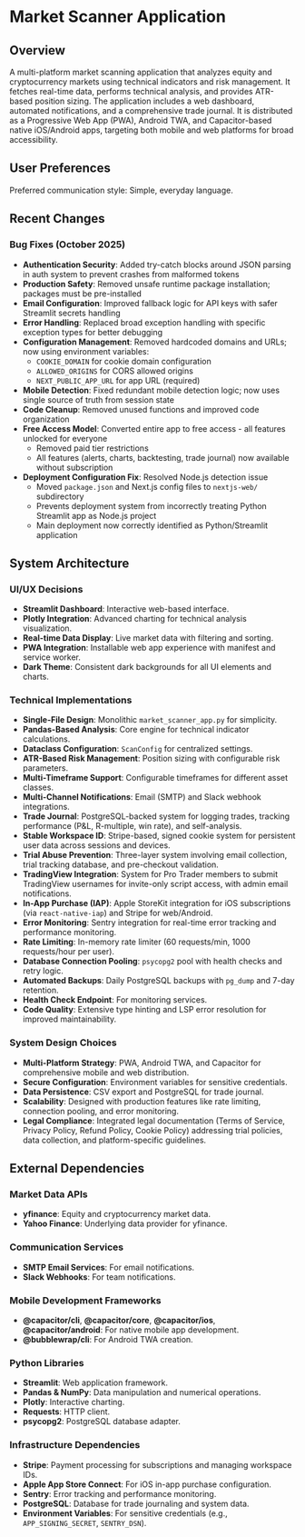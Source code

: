 # Market Scanner Application

## Overview
A multi-platform market scanning application that analyzes equity and cryptocurrency markets using technical indicators and risk management. It fetches real-time data, performs technical analysis, and provides ATR-based position sizing. The application includes a web dashboard, automated notifications, and a comprehensive trade journal. It is distributed as a Progressive Web App (PWA), Android TWA, and Capacitor-based native iOS/Android apps, targeting both mobile and web platforms for broad accessibility.

## User Preferences
Preferred communication style: Simple, everyday language.

## Recent Changes

### Bug Fixes (October 2025)
- **Authentication Security**: Added try-catch blocks around JSON parsing in auth system to prevent crashes from malformed tokens
- **Production Safety**: Removed unsafe runtime package installation; packages must be pre-installed
- **Email Configuration**: Improved fallback logic for API keys with safer Streamlit secrets handling
- **Error Handling**: Replaced broad exception handling with specific exception types for better debugging
- **Configuration Management**: Removed hardcoded domains and URLs; now using environment variables:
  - `COOKIE_DOMAIN` for cookie domain configuration
  - `ALLOWED_ORIGINS` for CORS allowed origins
  - `NEXT_PUBLIC_APP_URL` for app URL (required)
- **Mobile Detection**: Fixed redundant mobile detection logic; now uses single source of truth from session state
- **Code Cleanup**: Removed unused functions and improved code organization
- **Free Access Model**: Converted entire app to free access - all features unlocked for everyone
  - Removed paid tier restrictions
  - All features (alerts, charts, backtesting, trade journal) now available without subscription
- **Deployment Configuration Fix**: Resolved Node.js detection issue
  - Moved `package.json` and Next.js config files to `nextjs-web/` subdirectory
  - Prevents deployment system from incorrectly treating Python Streamlit app as Node.js project
  - Main deployment now correctly identified as Python/Streamlit application

## System Architecture

### UI/UX Decisions
- **Streamlit Dashboard**: Interactive web-based interface.
- **Plotly Integration**: Advanced charting for technical analysis visualization.
- **Real-time Data Display**: Live market data with filtering and sorting.
- **PWA Integration**: Installable web app experience with manifest and service worker.
- **Dark Theme**: Consistent dark backgrounds for all UI elements and charts.

### Technical Implementations
- **Single-File Design**: Monolithic `market_scanner_app.py` for simplicity.
- **Pandas-Based Analysis**: Core engine for technical indicator calculations.
- **Dataclass Configuration**: `ScanConfig` for centralized settings.
- **ATR-Based Risk Management**: Position sizing with configurable risk parameters.
- **Multi-Timeframe Support**: Configurable timeframes for different asset classes.
- **Multi-Channel Notifications**: Email (SMTP) and Slack webhook integrations.
- **Trade Journal**: PostgreSQL-backed system for logging trades, tracking performance (P&L, R-multiple, win rate), and self-analysis.
- **Stable Workspace ID**: Stripe-based, signed cookie system for persistent user data across sessions and devices.
- **Trial Abuse Prevention**: Three-layer system involving email collection, trial tracking database, and pre-checkout validation.
- **TradingView Integration**: System for Pro Trader members to submit TradingView usernames for invite-only script access, with admin email notifications.
- **In-App Purchase (IAP)**: Apple StoreKit integration for iOS subscriptions (via `react-native-iap`) and Stripe for web/Android.
- **Error Monitoring**: Sentry integration for real-time error tracking and performance monitoring.
- **Rate Limiting**: In-memory rate limiter (60 requests/min, 1000 requests/hour per user).
- **Database Connection Pooling**: `psycopg2` pool with health checks and retry logic.
- **Automated Backups**: Daily PostgreSQL backups with `pg_dump` and 7-day retention.
- **Health Check Endpoint**: For monitoring services.
- **Code Quality**: Extensive type hinting and LSP error resolution for improved maintainability.

### System Design Choices
- **Multi-Platform Strategy**: PWA, Android TWA, and Capacitor for comprehensive mobile and web distribution.
- **Secure Configuration**: Environment variables for sensitive credentials.
- **Data Persistence**: CSV export and PostgreSQL for trade journal.
- **Scalability**: Designed with production features like rate limiting, connection pooling, and error monitoring.
- **Legal Compliance**: Integrated legal documentation (Terms of Service, Privacy Policy, Refund Policy, Cookie Policy) addressing trial policies, data collection, and platform-specific guidelines.

## External Dependencies

### Market Data APIs
- **yfinance**: Equity and cryptocurrency market data.
- **Yahoo Finance**: Underlying data provider for yfinance.

### Communication Services
- **SMTP Email Services**: For email notifications.
- **Slack Webhooks**: For team notifications.

### Mobile Development Frameworks
- **@capacitor/cli**, **@capacitor/core**, **@capacitor/ios**, **@capacitor/android**: For native mobile app development.
- **@bubblewrap/cli**: For Android TWA creation.

### Python Libraries
- **Streamlit**: Web application framework.
- **Pandas & NumPy**: Data manipulation and numerical operations.
- **Plotly**: Interactive charting.
- **Requests**: HTTP client.
- **psycopg2**: PostgreSQL database adapter.

### Infrastructure Dependencies
- **Stripe**: Payment processing for subscriptions and managing workspace IDs.
- **Apple App Store Connect**: For iOS in-app purchase configuration.
- **Sentry**: Error tracking and performance monitoring.
- **PostgreSQL**: Database for trade journaling and system data.
- **Environment Variables**: For sensitive credentials (e.g., `APP_SIGNING_SECRET`, `SENTRY_DSN`).